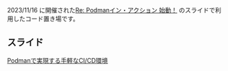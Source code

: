 2023/11/16 に開催された[Re: Podmanイン・アクション 始動！](https://openshift.connpass.com/event/298708/) のスライドで利用したコード置き場です。


## スライド

[Podmanで実現する手軽なCI/CD環境](https://speakerdeck.com/na0x2c6/cdhuan-jing)
